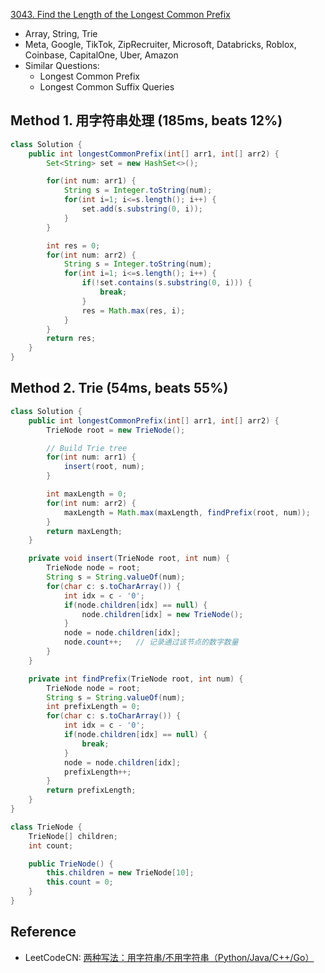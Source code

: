 [3043. Find the Length of the Longest Common Prefix](https://leetcode.com/problems/find-the-length-of-the-longest-common-prefix/description/)

* Array, String, Trie
* Meta, Google, TikTok, ZipRecruiter, Microsoft, Databricks, Roblox, Coinbase, CapitalOne, Uber, Amazon
* Similar Questions:
  * Longest Common Prefix
  * Longest Common Suffix Queries

## Method 1. 用字符串处理 (185ms, beats 12%)
```java
class Solution {
    public int longestCommonPrefix(int[] arr1, int[] arr2) {
        Set<String> set = new HashSet<>();

        for(int num: arr1) {
            String s = Integer.toString(num);
            for(int i=1; i<=s.length(); i++) {
                set.add(s.substring(0, i));
            }
        }

        int res = 0;
        for(int num: arr2) {
            String s = Integer.toString(num);
            for(int i=1; i<=s.length(); i++) {
                if(!set.contains(s.substring(0, i))) {
                    break;
                }
                res = Math.max(res, i);
            }
        }
        return res;
    }
}
```


## Method 2. Trie (54ms, beats 55%)
```java
class Solution {
    public int longestCommonPrefix(int[] arr1, int[] arr2) {
        TrieNode root = new TrieNode();

        // Build Trie tree 
        for(int num: arr1) {
            insert(root, num);
        }

        int maxLength = 0;
        for(int num: arr2) {
            maxLength = Math.max(maxLength, findPrefix(root, num));
        }
        return maxLength;
    }

    private void insert(TrieNode root, int num) {
        TrieNode node = root;
        String s = String.valueOf(num);
        for(char c: s.toCharArray()) {
            int idx = c - '0';
            if(node.children[idx] == null) {
                node.children[idx] = new TrieNode();
            }
            node = node.children[idx];
            node.count++;   // 记录通过该节点的数字数量
        }
    }

    private int findPrefix(TrieNode root, int num) {
        TrieNode node = root;
        String s = String.valueOf(num);
        int prefixLength = 0;
        for(char c: s.toCharArray()) {
            int idx = c - '0';
            if(node.children[idx] == null) {
                break;
            }
            node = node.children[idx];
            prefixLength++;
        }
        return prefixLength;
    }
}

class TrieNode {
    TrieNode[] children;
    int count;

    public TrieNode() {
        this.children = new TrieNode[10];
        this.count = 0;
    }   
}
```


## Reference
* LeetCodeCN: [两种写法：用字符串/不用字符串（Python/Java/C++/Go）](https://leetcode.cn/problems/find-the-length-of-the-longest-common-prefix/solutions/2644176/liang-chong-xie-fa-yong-zi-fu-chuan-bu-y-qwh8/)

